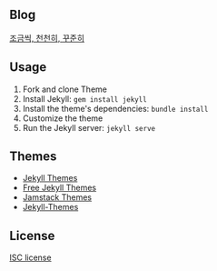 ## Blog
[조금씩, 천천히, 꾸준히](https://pageprologue.github.io)


## Usage
1. Fork and clone Theme
2. Install Jekyll: `gem install jekyll`
3. Install the theme's dependencies: `bundle install` 
4. Customize the theme
5. Run the Jekyll server: `jekyll serve`


## Themes
- [Jekyll Themes](http://jekyllthemes.org)
- [Free Jekyll Themes](https://jekyllthemes.io/free)
- [Jamstack Themes](https://jamstackthemes.dev/ssg/jekyll)
- [Jekyll-Themes](https://jekyll-themes.com/free)


## License
[ISC license](https://github.com/forever-jekyll/forever-jekyll/blob/main/LICENSE)